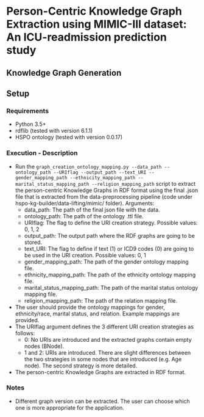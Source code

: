 # Person-Centric Knowledge Graph Extraction using MIMIC-III dataset: An ICU-readmission prediction study 

## Knowledge Graph Generation

## Setup
### Requirements
- Python 3.5+
- rdflib (tested with version 6.1.1)
- HSPO ontology (tested with version 0.0.17)


### Execution - Description
- Run the ```graph_creation_ontology_mapping.py --data_path --ontology_path --URIflag --output_path --text_URI --gender_mapping_path --ethnicity_mapping_path --marital_status_mapping_path --religion_mapping_path``` script to extract the person-centric Knowledge Graphs in RDF format using the final .json file that is extracted from the data-preprocessing pipeline (code under <it>hspo-kg-builder/data-lifting/mimic/</it> folder). Arguments:
    - data_path: The path of the final json file with the data.
    - ontology_path: The path of the ontology .ttl file.
    - URIflag: The flag to define the URI creation strategy. Possible values: 0, 1, 2
    - output_path: The output path where the RDF graphs are going to be stored.
    - text_URI: The flag to define if text (1) or ICD9 codes (0) are going to be used in the URI creation. Possible values: 0, 1
    - gender_mapping_path: The path of the gender ontology mapping file.
    - ethnicity_mapping_path: The path of the ethnicity ontology mapping file.
    - marital_status_mapping_path: The path of the marital status ontology mapping file.
    - religion_mapping_path: The path of the relation mapping file.
- The user should provide the ontology mappings for gender, ethnicity/race, marital status, and relation. Example mappings are provided.
- The <it>URIflag</it> argument defines the 3 different URI creation strategies as follows:
    - 0: No URIs are introduced and the extracted graphs contain empty nodes (BNode).
    - 1 and 2: URIs are introduced. There are slight differences between the two strategies in some nodes that are introduced (e.g. Age node). The second strategy is more detailed.
- The person-centric Knowledge Graphs are extracted in RDF format. 

### Notes
- Different graph version can be extracted. The user can choose which one is more appropriate for the application. 